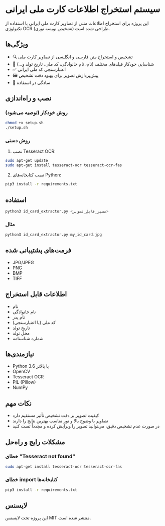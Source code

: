 # سیستم استخراج اطلاعات کارت ملی ایرانی

این پروژه برای استخراج اطلاعات متنی از تصاویر کارت ملی ایرانی با استفاده از تکنولوژی OCR (تشخیص نویسه نوری) طراحی شده است.

## ویژگی‌ها

- 🔍 تشخیص و استخراج متن فارسی و انگلیسی از تصاویر کارت ملی
- 📝 شناسایی خودکار فیلدهای مختلف (نام، نام خانوادگی، کد ملی، تاریخ تولد و...)
- ✅ اعتبارسنجی کد ملی ایرانی
- 🖼️ پیش‌پردازش تصویر برای بهبود دقت تشخیص
- 🚀 سادگی در استفاده

## نصب و راه‌اندازی

### روش خودکار (توصیه می‌شود)

```bash
chmod +x setup.sh
./setup.sh
```

### روش دستی

1. نصب Tesseract OCR:
```bash
sudo apt-get update
sudo apt-get install tesseract-ocr tesseract-ocr-fas
```

2. نصب کتابخانه‌های Python:
```bash
pip3 install -r requirements.txt
```

## استفاده

```bash
python3 id_card_extractor.py <مسیر_فایل_تصویر>
```

### مثال

```bash
python3 id_card_extractor.py my_id_card.jpg
```

## فرمت‌های پشتیبانی شده

- JPG/JPEG
- PNG
- BMP
- TIFF

## اطلاعات قابل استخراج

- نام
- نام خانوادگی
- نام پدر
- کد ملی (با اعتبارسنجی)
- تاریخ تولد
- محل تولد
- شماره شناسنامه

## نیازمندی‌ها

- Python 3.6 یا بالاتر
- OpenCV
- Tesseract OCR
- PIL (Pillow)
- NumPy

## نکات مهم

- کیفیت تصویر بر دقت تشخیص تأثیر مستقیم دارد
- تصاویر با وضوح بالا و نور مناسب بهترین نتایج را دارند
- در صورت عدم تشخیص دقیق، می‌توانید تصویر را ویرایش کرده و مجدداً تست کنید

## مشکلات رایج و راه‌حل

### خطای "Tesseract not found"
```bash
sudo apt-get install tesseract-ocr tesseract-ocr-fas
```

### خطای import کتابخانه‌ها
```bash
pip3 install -r requirements.txt
```

## لایسنس

این پروژه تحت لایسنس MIT منتشر شده است.